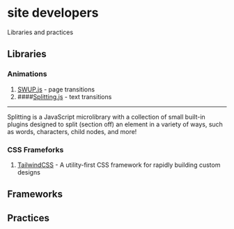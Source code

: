 # site developers
Libraries and practices 

## Libraries

### Animations
1. [SWUP.js](https://swup.js.org/getting-started) - page transitions
2. ####[Splitting.js](https://splitting.js.org/) - text transitions
---
Splitting is a JavaScript microlibrary with a collection of small built-in plugins designed to split (section off) an element in a variety of ways, such as words, characters, child nodes, and more!

### CSS Frameforks
1. [TailwindCSS](https://tailwindcss.com) - A utility-first CSS framework for rapidly building custom designs

## Frameworks

## Practices 

